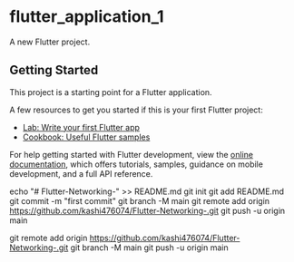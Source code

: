 # flutter_application_1

A new Flutter project.

## Getting Started

This project is a starting point for a Flutter application.

A few resources to get you started if this is your first Flutter project:

- [Lab: Write your first Flutter app](https://docs.flutter.dev/get-started/codelab)
- [Cookbook: Useful Flutter samples](https://docs.flutter.dev/cookbook)

For help getting started with Flutter development, view the
[online documentation](https://docs.flutter.dev/), which offers tutorials,
samples, guidance on mobile development, and a full API reference.


echo "# Flutter-Networking-" >> README.md
git init
git add README.md
git commit -m "first commit"
git branch -M main
git remote add origin https://github.com/kashi476074/Flutter-Networking-.git
git push -u origin main



git remote add origin https://github.com/kashi476074/Flutter-Networking-.git
git branch -M main
git push -u origin main
